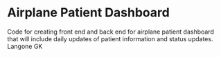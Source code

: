 # Airplane Patient Dashboard

Code for creating front end and back end for airplane patient dashboard that will include daily updates of patient information and status updates.
Langone GK 
